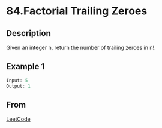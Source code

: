 # 84.Factorial Trailing Zeroes

## Description

Given an integer n, return the number of trailing zeroes in n!.

## Example 1

```javascript
Input: 5
Output: 1
```

## From

[LeetCode](https://leetcode.com/problems/factorial-trailing-zeroes)

